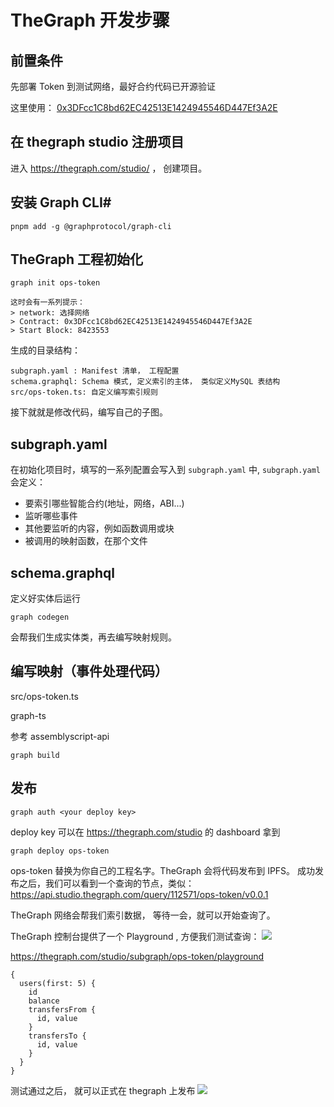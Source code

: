 # TheGraph 开发步骤


## 前置条件

先部署 Token 到测试网络，最好合约代码已开源验证

这里使用： [0x3DFcc1C8bd62EC42513E1424945546D447Ef3A2E](https://sepolia.etherscan.io/token/0x3dfcc1c8bd62ec42513e1424945546d447ef3a2e)


## 在 thegraph studio 注册项目

进入 https://thegraph.com/studio/ ， 创建项目。

## 安装 Graph CLI#
```
pnpm add -g @graphprotocol/graph-cli
```

## TheGraph 工程初始化

```
graph init ops-token

这时会有一系列提示：
> network: 选择网络
> Contract: 0x3DFcc1C8bd62EC42513E1424945546D447Ef3A2E
> Start Block: 8423553
```


生成的目录结构：

```
subgraph.yaml : Manifest 清单， 工程配置
schema.graphql: Schema 模式, 定义索引的主体， 类似定义MySQL 表结构
src/ops-token.ts: 自定义编写索引规则 
```

接下就就是修改代码，编写自己的子图。


## subgraph.yaml
在初始化项目时，填写的一系列配置会写入到 `subgraph.yaml` 中,  `subgraph.yaml` 会定义：


* 要索引哪些智能合约(地址，网络，ABI...)
* 监听哪些事件
* 其他要监听的内容，例如函数调用或块
* 被调用的映射函数，在那个文件

## schema.graphql

定义好实体后运行

```
graph codegen
```

会帮我们生成实体类，再去编写映射规则。



## 编写映射（事件处理代码）

src/ops-token.ts

graph-ts

参考 assemblyscript-api 


```
graph build
```


## 发布

```
graph auth <your deploy key>
```

deploy key 可以在 https://thegraph.com/studio 的 dashboard 拿到

```
graph deploy ops-token
```

ops-token 替换为你自己的工程名字。TheGraph 会将代码发布到 IPFS。
成功发布之后，我们可以看到一个查询的节点，类似：https://api.studio.thegraph.com/query/112571/ops-token/v0.0.1



TheGraph 网络会帮我们索引数据， 等待一会，就可以开始查询了。
 


TheGraph 控制台提供了一个 Playground , 方便我们测试查询：
![](https://img.learnblockchain.cn/pics/20250528183312.png)


https://thegraph.com/studio/subgraph/ops-token/playground

```
{
  users(first: 5) {
    id
    balance
    transfersFrom {
      id, value
    }
    transfersTo {
      id, value
    }
  }
}
```

测试通过之后， 就可以正式在 thegraph 上发布
![](https://img.learnblockchain.cn/pics/20250528183122.png)

